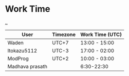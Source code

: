 # Work Time

[..](README.md)

| User            | Timezone | Work Time (UTC) |
|-----------------|----------|-----------------|
| Waden           | UTC+7    | 13:00 - 15:00   |
| Itokazu5112     | UTC-3    | 17:00 - 02:00   |
| ModProg         | UTC+2    | 10:00 - 03:00   |
| Madhava prasath |          | 6:30-22:30      |
